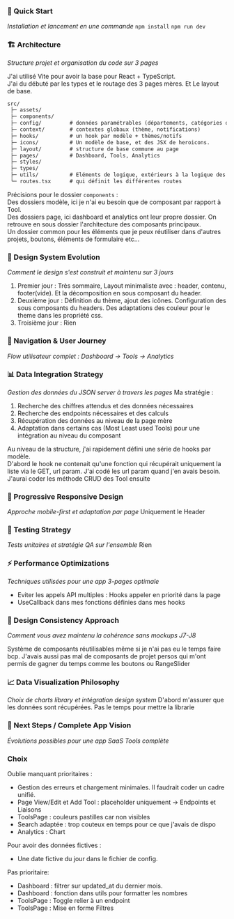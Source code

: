 ### **🚀 Quick Start**

_Installation et lancement en une commande_
`npm install`
`npm run dev`

### **🏗️ Architecture**

_Structure projet et organisation du code sur 3 pages_

J'ai utilisé Vite pour avoir la base pour React + TypeScript.  
J'ai du débuté par les types et le routage des 3 pages mères. Et Le layout de base.

```.md
src/
 ├─ assets/  
 ├─ components/ 
 ├─ config/         # données paramétrables (départements, catégories outils)
 ├─ context/        # contextes globaux (thème, notifications)
 ├─ hooks/          # un hook par modèle + thèmes/notifs
 ├─ icons/          # Un modèle de base, et des JSX de heroicons.
 ├─ layout/         # structure de base commune au page
 ├─ pages/          # Dashboard, Tools, Analytics
 ├─ styles/         
 ├─ types/          
 ├─ utils/          # Eléments de logique, extérieurs à la logique des modèles
 └─ routes.tsx      # qui définit les différentes routes
```
Précisions pour le dossier `components`  :  
Des dossiers modèle, ici je n'ai eu besoin que de composant par rapport à Tool.  
Des dossiers page, ici dashboard et analytics ont leur propre dossier. On retrouve en sous dossier l'architecture des composants principaux.  
Un dossier common pour les éléments que je peux réutiliser dans d'autres projets, boutons, éléments de formulaire etc...


### **🎨 Design System Evolution**

_Comment le design s'est construit et maintenu sur 3 jours_
1. Premier jour : Très sommaire, Layout minimaliste avec : header, contenu, footer(vide). Et la décomposition en sous composant du header.
2. Deuxième jour : Définition du thème, ajout des icônes. Configuration des sous composants du headers. Des adaptations des couleur pour le theme dans les propriété css.
3. Troisième jour : Rien

### **🔗 Navigation & User Journey**

_Flow utilisateur complet : Dashboard → Tools → Analytics_

### **📊 Data Integration Strategy**

_Gestion des données du JSON server à travers les pages_
Ma stratégie :
1. Recherche des chiffres attendus et des données nécessaires
2. Recherche des endpoints nécessaires et des calculs
3. Récupération des données au niveau de la page mère
4. Adaptation dans certains cas (Most Least used Tools) pour une intégration au niveau du composant

Au niveau de la structure, j'ai rapidement défini une série de hooks par modèle.  
D'abord le hook ne contenait qu'une fonction qui récupérait uniquement la liste via le GET, url param.
J'ai codé les url param quand j'en avais besoin.
J'aurai coder les méthode CRUD des Tool ensuite


### **📱 Progressive Responsive Design**

_Approche mobile-first et adaptation par page_
Uniquement le Header

### **🧪 Testing Strategy**

_Tests unitaires et stratégie QA sur l'ensemble_
Rien

### **⚡ Performance Optimizations**

_Techniques utilisées pour une app 3-pages optimale_

- Eviter les appels API multiples : Hooks appeler en priorité dans la page
- UseCallback dans mes fonctions définies dans mes hooks

### **🎯 Design Consistency Approach**

_Comment vous avez maintenu la cohérence sans mockups J7-J8_

Système de composants réutilisables même si je n'ai pas eu le temps faire bcp.
J'avais aussi pas mal de composants de projet persos qui m'ont permis de gagner du temps comme les boutons ou RangeSlider

### **📈 Data Visualization Philosophy**

_Choix de charts library et intégration design system_
D'abord m'assurer que les données sont récupérées. Pas le temps pour mettre la librarie

### **🔮 Next Steps / Complete App Vision**

_Évolutions possibles pour une app SaaS Tools complète_


### Choix

Oublie manquant prioritaires :
- Gestion des erreurs et chargement minimales. Il faudrait coder un cadre unifié.
- Page View/Edit et Add Tool : placeholder uniquement -> Endpoints et Liaisons
- ToolsPage : couleurs pastilles car non visibles
- Search adaptée : trop couteux en temps pour ce que j'avais de dispo
- Analytics : Chart

Pour avoir des données fictives :
- Une date fictive du jour dans le fichier de config.

Pas prioritaire:
- Dashboard : filtrer sur updated_at du dernier mois.
- Dashboard : fonction dans utils pour formatter les nombres
- ToolsPage : Toggle relier à un endpoint 
- ToolsPage : Mise en forme Filtres

